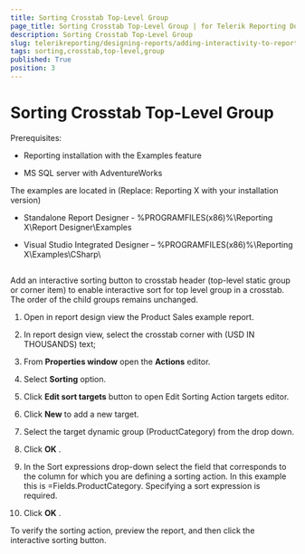 ```yaml
---
title: Sorting Crosstab Top-Level Group
page_title: Sorting Crosstab Top-Level Group | for Telerik Reporting Documentation
description: Sorting Crosstab Top-Level Group
slug: telerikreporting/designing-reports/adding-interactivity-to-reports/actions/sorting-action/sorting-crosstab-top-level-group
tags: sorting,crosstab,top-level,group
published: True
position: 3
---
```


# Sorting Crosstab Top-Level Group



Prerequisites:       

* Reporting installation with the Examples feature          			

* MS SQL server with AdventureWorks         			

The examples are located in (Replace: Reporting X with your installation version)       

* Standalone Report Designer - %PROGRAMFILES(x86)%\Reporting X\Report Designer\Examples         			

* Visual Studio Integrated Designer – %PROGRAMFILES(x86)%\Reporting X\Examples\CSharp\         			

## 

Add an interactive sorting button to crosstab header (top-level static group or corner item)          	to enable interactive sort for top level group in a crosstab. The order of the child groups remains unchanged.         	

1. Open in report design view the Product Sales example report.         		

1. In report design view, select the crosstab corner with (USD IN THOUSANDS) text;         		

1. From __Properties window__  open the __Actions__  editor.         		

1. Select __Sorting__  option.         		

1. Click __Edit sort targets__  button to open Edit Sorting Action targets editor.         		

1. Click __New__  to add a new target.         		

1. Select the target dynamic group (ProductCategory) from the drop down.          		

1. Click __OK__ .         		

1. In the Sort expressions drop-down select the field that corresponds to the column for which you are defining a sorting action.          		In this example this is  =Fields.ProductCategory.         		Specifying a sort expression is required.

1. Click __OK__ .         		

To verify the sorting action, preview the report, and then click the interactive sorting button.          	
